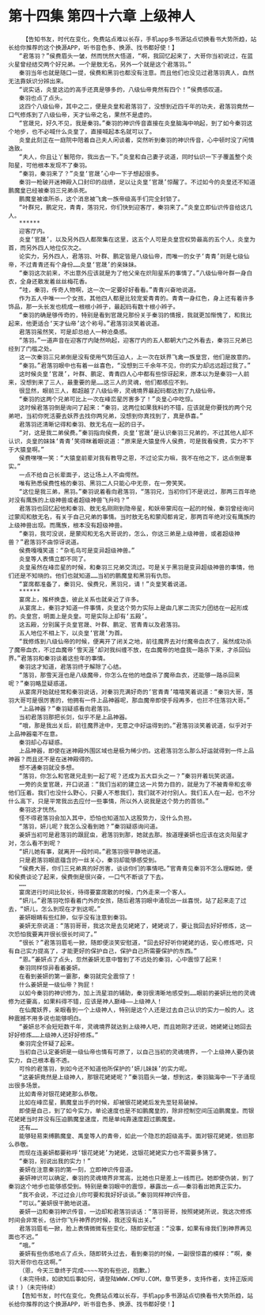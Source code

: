 # 第十四集 第四十六章 上级神人
        【告知书友，时代在变化，免费站点难以长存，手机app多书源站点切换看书大势所趋，站长给你推荐的这个换源APP，听书音色多、换源、找书都好使！】
       “君落羽？”侯费眉头一皱，然而恍然大悟道，“啊，我回忆起来了，大哥你当初说过，在蓝火星曾经结交两个好兄弟。一个是敖无名，另外一个就是这个君落羽。”
       秦羽当年也就是随口一提，侯费和黑羽也都没有注意。而且他们也没见过君落羽真人，自然无法靠妖识分辨出来。
       “说实话，炎皇这边的高手还真是够多的，八级仙帝竟然有四个！”侯费感叹道。
       秦羽也点了点头。
       这四个八级仙帝，其中之二，便是炎皇和君落羽了，没想到近四千年的功夫，君落羽竟然一口气修炼到了八级仙帝，天才仙帝之名，果然不是虚的。
       “官晟兄，好久不见，我是秦羽。”秦羽的神识传音直接在炎皇脑海中响起，到了如今秦羽这个地步，也不必喊什么炎皇了，直接喊起本名就可以了。
       炎皇此刻正在一庭院中陪着自己夫人闲谈着，突然听到秦羽的神识传音，心中顿时没了闲情逸致。
       “夫人，你且让丫鬟陪你，我出去一下。”炎皇和自己妻子说道，同时仙识一下子覆盖整个炎阳星，可他根本发现不了秦羽。
       “秦羽，秦羽来了？”炎皇‘官晟’心中一下子想起很多。
       秦羽一枪破开迷神殿入口封印的战绩，足以让炎皇‘官晟’惊醒了。不过如今的炎皇还不知道鹏魔皇已经被秦羽三兄弟杀死。
       鹏魔皇被谁所杀，这个消息被飞禽一族帝级高手们完全封锁了。
       “叶群兄，鹏定兄，青青，落羽兄，你们快到迎客厅，秦羽来了。”炎皇立即仙识传音给这几人。
       ******
       迎客厅内。
       炎皇‘官晟’，以及另外四人都聚集在这里，这五个人可是炎皇宫权势最高的五个人，炎皇为首，而另外四人地位仅次之。
       论实力，另外四人，君落羽、叶群、鹏定皆是八级仙帝，而唯一的女子‘青青’则是七级仙帝，不过青青还有个身份……炎皇‘官晟’的亲妹妹。
       “秦羽这次前来，不出意外应该就是为了他父亲在炽阳星系的事情了。”八级仙帝叶群一身白衣，全身还散发着丝丝梅花香。
       “哇，秦羽，传奇人物啊，这一次一定要好好看看。”青青兴奋地说道。
       作为五人中唯一一个女孩，其他四人都是比较宠爱青青的。青青一身红色，身上还有着许多饰品，那一头长发也梳成一根根小辫子，最起码有数十根小辫子。
       “秦羽的确是够传奇的，特别是看到官晟兄那份关于秦羽的情报，我就更加惭愧了，和我比起来，他更适合‘天才仙帝’这个称号。”君落羽淡笑着说道。
       君落羽虽然笑，可是却总给人一种沧桑感。
       “落羽。”一道声音在迎客厅内陡然响起，迎客厅内的五人都朝大门之外看去，秦羽三兄弟已经到了门槛之处。
       这一次秦羽三兄弟倒是没有使用气势压迫人，上一次在妖界飞禽一族皇宫，他们是故意的。
       “秦羽。”君落羽眼中也有着一丝喜色，“没想到三千余年不见，你的实力却远远超过我了。”
       这时候炎皇‘官晟’，叶群、鹏定、青青四人心中都有些惊讶起来，原本以为是秦羽一人前来，没想到来了三人，最重要的是……这三人的灵魂，他们都感应不到。
       很显然，眼前三人，都超越了八级仙帝，灵魂境界最起码都达到了九级仙帝。
       “秦羽的这两个兄弟可比上一次在峰峦星厉害多了！”炎皇心中吃惊。
       这时候君落羽倒是询问了起来：“秦羽，这两位如果我料的不错，应该就是你要找的两个兄弟吧，当初你死活要去妖界去找你两兄弟，没想到你真找到了，真是恭喜。”
       君落羽还清晰记得和秦羽、敖无名在一起的日子。
       “对，这是我二弟侯费。”秦羽指向侯费，炎皇‘官晟’是认识秦羽三兄弟的，不过其他人却不认识，炎皇的妹妹‘青青’笑得眯着眼说道：“原来是大猿皇传人侯费，可是我看侯费，实力不下于大猿皇啊。”
       侯费嘿嘿一笑：“大猿皇前辈对我有教导之恩，不过论实力嘛，我不在他之下，这点倒是事实。”
       一点不给自己长辈面子，这让场上人不由愕然。
       唯有熟悉侯费性格的秦羽、黑羽二人只能心中无奈，在一旁笑笑。
       “这位是我三弟，黑羽。”秦羽说着看向君落羽，“落羽兄，当初你们不是说过，那两三百年绝对没有鹰族的上级神兽或者超级神兽飞升吗？”
       君落羽也回忆起他和秦羽、敖无名刚刚到隐帝星，和妖帝蒙闳在一起的时候，秦羽曾经询问过蒙闳和敖无名，有关于自己兄弟的事情。当时敖无名和蒙闳都肯定，那两百年绝对没有鹰族的上级神兽出现。而鹰族，根本没有超级神兽。
       “秦羽，我可没说，是蒙闳和无名大哥说的，怎么，你这三弟是上级神兽，或者超级神兽？”君落羽不由惊讶说道。
       侯费嘎嘎笑道：“杂毛鸟可是变异超级神兽。”
       炎皇等人表情立即不同了。
       炎皇虽然在峰峦星的时候，和秦羽三兄弟交流过。可是关于黑羽是变异超级神兽的事情，他们还是不知晓的。他们也就知道……当初的鹏魔皇和黑羽有仇怨。
       “宴席都准备了，秦羽兄、侯费兄，黑羽兄，请！”炎皇笑着说道。
       ******
       宴席上，推杯换盏，彼此关系也就亲近了许多。
       从宴席上，秦羽才知道一件事情，炎皇这个势力实际上是由几家二流实力团结在一起形成的。炎皇宫，明面上是炎皇。可是实际上却有‘五殿’。
       这五殿，分别属于炎皇官晟、叶群、鹏定、官青青以及君落羽。
       五人地位不相上下，以炎皇‘官晟’为首。
       “我修炼到八级仙帝的时候，便离开了闭关之地，前往魔界去对付魔帝血衣了，虽然成功杀了魔帝血衣，不过血魔帝‘雪天涯’却对我纠缠不放，在血魔帝的地盘我一路杀下来，才杀回仙界。”君落羽和秦羽谈着这些年的事情。
       秦羽这才知道，君落羽终于解除了心结。
       “落羽，那雪天涯也是八级魔帝，你怎么在他的地盘杀了魔帝血衣，还能够一路杀回来呢？”秦羽略显疑惑道。
       从宴席开始就经常和秦羽说话，对秦羽充满好奇的‘官青青’嘻嘻笑着说道：“秦羽大哥，落羽大哥可是很厉害的，他拥有一件上品神器呢，那血魔帝即使手段再多，也拦不住落羽大哥。”
       “上品神器？”秦羽疑惑看向君落羽。
       当初君落羽那把长剑，似乎不是上品神器。
       “哦，那是我出关后，前往魔界途中，无意之中好运得到的。”君落羽淡笑着说道，似乎对于上品神器毫不在意。
       秦羽却心存疑惑。
       上品神器，即使在迷神殿外围区域也是极为稀少的。这君落羽怎么那么好运就得到一件上品神器？而且还不是在迷神殿得的。
       想不通秦羽就没多想。
       “落羽，你怎么和官晟兄走到一起了呢？还成为五大巨头之一？”秦羽开着玩笑说道。
       一旁的炎皇官晟，开口说道：“我们当初的建立这一片势力目的，就是为了不被青帝和玄帝他们压着。我们也没什么野心，只要人不惹我们，我们就不对付别人。我们五人在一起，也不分什么高下，只是平常我出去应付一些事情，所以外人说我是这个势力的首领。”
       秦羽这才恍然。
       怪不得君落羽会加入其中，恐怕也知道加入这股势力，没什么负担。
       “落羽，妍儿呢？我怎么没看到她？”秦羽疑惑询问道。
       姜妍当初可是君落羽的跟屁虫，君落羽到那，她就去那。按道理姜妍也应该在这炎阳星才对，怎么看不到呢？
       “妍儿她有事，就离开一段时间。”君落羽很平静地说道。
       只是君落羽眼底蕴含的一丝关心，秦羽却能够感受到。
       “侯费大哥，你们三兄弟真的好厉害，谈谈你们的事情吧。”官青青见秦羽不怎么理睬她，便和侯费谈论了起来，侯费倒是很兴奋，一口气不断谈了下去。
       ……
       宴席进行时间比较长，待得要宴席散的时候，门外走来一个客人。
       “妍儿。”君落羽吃惊看着门外的女孩，随后君落羽眼中涌现出一丝喜悦，站了起来走了过去，“妍儿，怎么到现在才到这呢。”
       姜妍眼睛有些红肿，似乎没有注意到秦羽。
       姜妍无奈说道：“落羽哥哥，我这次是去见姥姥了，姥姥说了，要让我回去好好修炼，这一次恐怕我要离开很长很长时间了。”
       “很长？”君落羽眉毛一掀，随即便淡笑安慰道，“回去好好听你姥姥的话，安心修炼吧，只有自己实力提高了，才能更好的保护自己，保护自己所需要保护的东西。”
       “恩。”姜妍点了点头，忽然姜妍无意中瞥到了不远处的秦羽，心中震惊了起来！
       秦羽同样惊异看着姜妍。
       在看到姜妍的第一霎那，秦羽就完全震惊了！
       什么姜妍是一级仙帝？狗屁！
       以如今秦羽的神识修为，加上流星泪的辅助，秦羽很清晰地感受到……眼前的姜妍比他的灵魂修为还要高，如果料得不错，应该是神人巅峰——上级神人！
       在仙魔妖界，亲眼看到一个上级神人，特别是这个人还是过去自己认识的实力一般的人。这种震撼不用多说也能够明白。
       “姜妍总不会短短数千年，灵魂境界就达到上级神人吧，而且她刚才还说，她姥姥让她回去好好修炼……上级神人还好好修炼。”
       秦羽完全怀疑了起来。
       当初自己认定姜妍是一级仙帝也情有可原了，以自己当初的灵魂境界，一个上级神人要伪装实力，自己根本看不透。
       可怜的君落羽，到如今还不知道他所保护的‘妍儿妹妹’的实力呢。
       “这姜妍竟然是上级神人，那银花姥姥呢？”秦羽眉头一皱，想到这，秦羽脑海中一下子涌现出很多场景。
       比如青帝对银花姥姥那么恭敬。
       比如在峰峦星，鹏魔皇出手的时候，却被银花姥姥后发先至轻易破掉。
       即使是自己，到了如今实力，单论速度也是不如鹏魔皇的，除非控制空间压迫鹏魔皇。而银花姥姥当时并没有压迫鹏魔皇速度，而是单纯靠速度超过鹏魔皇。
       还有……
       能够轻易束缚鹏魔皇、禹皇等人的青帝，如此一个隐忍的超级高手。面对银花姥姥，依旧那么恭敬。
       而现在连姜妍都要称呼‘银花姥姥’为姥姥，这银花姥姥实力也不需要多猜了。
       “秦羽，别说出我的实力！”
       姜妍在注意秦羽的第一刻，立即神识传音道。
       姜妍神识可以确定，秦羽的灵魂境界非常高，比她也只是差上一线而已。她即使伪装，到了秦羽这个地步也能够感受到。特别是秦羽眼中的震惊，暴露出一点——秦羽看出她真正实力。
       “我不会说，不过过会儿你可要和我好好谈谈。”秦羽同样神识传音。
       “可以。”姜妍很干脆地说道。
       姜妍一边和秦羽神识传音，一边却和君落羽谈话：“落羽哥哥，按照姥姥所说，我这次修炼时间会非常长，估计你飞升神界的时候，我还没有出关。”
       君落羽眉毛一掀，脸上表情微微有些变化，随即安慰道：“没事，如果有缘我们到神界再见面也不迟。”
       “哦。”
       姜妍有些伤感地点了点头，随即转头过去，看到秦羽的时候，一副很惊喜的模样：“啊，秦羽大哥你也在这啊。”
       （恩，今天三章终于完成~~~~写的有些迟，抱歉。）
       (未完待续，如欲知后事如何，请登陆WWW.CMFU.COM，章节更多，支持作者，支持正版阅读！)（未完待续）
       【告知书友，时代在变化，免费站点难以长存，手机app多书源站点切换看书大势所趋，站长给你推荐的这个换源APP，听书音色多、换源、找书都好使！】